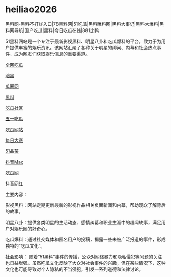 # heiliao2026
黑料网-黑料不打烊入口|78黑料网|51吃瓜|黑料曝料网|黑料大事记|黑料大爆料|黑料网导航|国产吃瓜|黑料|今日吃瓜在线|881比鸭

51黑料网站是一个专注于最新影视黑料、明星八卦和吃瓜爆料的平台，致力于为用户提供丰富的娱乐资讯。该网站汇聚了各种关于明星的绯闻、内幕和社会热点事件，成为网友们获取娱乐信息的重要渠道。

<a href="https://cg4-21.pages.dev/">全网吃瓜</a>

<a href="https://anhei03.pages.dev/">暗黑</a>

<a href="https://cg6-21.pages.dev/">瓜圈网</a>

<a href="https://baozou03.pages.dev/">黑料</a>

<a href="https://cg5-24.pages.dev/">吃瓜社区</a>

<a href="https://chiguawuyi.pages.dev/">五一吃瓜</a>

<a href="https://cg1-27.pages.dev/">吃瓜网站</a>

<a href="https://dasai03.pages.dev/">每日大赛</a>

<a href="https://pc8-34.pages.dev/">51品茶</a>

<a href="https://douyin03.pages.dev/">抖音Max</a>

<a href="https://cg1-39.pages.dev/">吃瓜网</a>

<a href="https://douyin-wanghong.pages.dev/">抖音网红</a>

主要内容：

影视黑料：网站定期更新最新的影视作品相关负面新闻和内幕，帮助观众了解背后的故事。

明星八卦：提供各类明星的生活动态、感情纠葛和职业生涯中的趣闻轶事，满足用户对娱乐圈的好奇心。

吃瓜爆料：通过社交媒体和匿名用户的投稿，揭露一些未被广泛报道的事件，形成独特的“吃瓜文化”。

社会影响：
随着“51黑料”事件的传播，公众对网络暴力和隐私侵犯等问题的关注也日益增强。虽然吃瓜文化反映了大众对社会事件的兴趣，但在某些情况下，这种文化也可能导致对个人隐私的不当侵犯，引发一系列道德和法律讨论。
